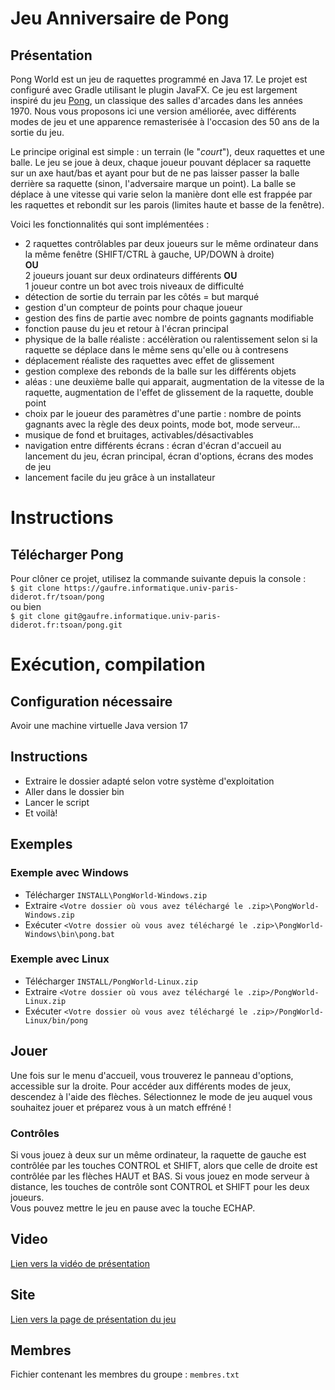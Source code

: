 # Jeu Anniversaire de Pong

## Présentation

Pong World est un jeu de raquettes programmé en Java 17. Le projet est configuré avec Gradle utilisant le plugin JavaFX. Ce jeu est largement inspiré du jeu [Pong](https://fr.wikipedia.org/wiki/Pong), un classique des salles d'arcades dans les années 1970.
Nous vous proposons ici une version améliorée, avec différents modes de jeu et une apparence remasterisée à l'occasion des 50 ans de la sortie du jeu.

Le principe original est simple : un terrain (le "*court*"), deux raquettes et une balle. Le jeu se joue à deux, chaque joueur pouvant déplacer sa raquette sur un axe haut/bas et ayant pour but de ne pas laisser passer la balle derrière sa raquette (sinon, l'adversaire marque un point). La balle se déplace à une vitesse qui varie selon la manière dont elle est frappée par les raquettes et rebondit sur les parois (limites haute et basse de la fenêtre).

Voici les fonctionnalités qui sont implémentées :   
-  2 raquettes contrôlables par deux joueurs sur le même ordinateur dans la même fenêtre (SHIFT/CTRL à gauche, UP/DOWN à droite)  
        **OU**  
      2 joueurs jouant sur deux ordinateurs différents
         **OU**  
      1 joueur contre un bot avec trois niveaux de difficulté
- détection de sortie du terrain par les côtés = but marqué
- gestion d'un compteur de points pour chaque joueur
- gestion des fins de partie avec nombre de points gagnants modifiable  
- fonction pause du jeu et retour à l'écran principal
- physique de la balle réaliste : accélèration ou ralentissement selon si la raquette se déplace dans le même sens qu'elle ou à contresens
- déplacement réaliste des raquettes avec effet de glissement
- gestion complexe des rebonds de la balle sur les différents objets 
- aléas : une deuxième balle qui apparait, augmentation de la vitesse de la raquette, augmentation de l'effet de glissement de la raquette, double point
- choix par le joueur des paramètres d'une partie : nombre de points gagnants avec la règle des deux points, mode bot, mode serveur...
- musique de fond et bruitages, activables/désactivables
- navigation entre différents écrans : écran d'écran d'accueil au lancement du jeu, écran principal, écran d'options, écrans des modes de jeu
- lancement facile du jeu grâce à un installateur

# Instructions

## Télécharger Pong
Pour clôner ce projet, utilisez la commande suivante depuis la console :   
```$ git clone https://gaufre.informatique.univ-paris-diderot.fr/tsoan/pong```  
ou bien   
```$ git clone git@gaufre.informatique.univ-paris-diderot.fr:tsoan/pong.git```

# Exécution, compilation  

## Configuration nécessaire

Avoir une machine virtuelle Java version 17

## Instructions

- Extraire le dossier adapté selon votre système d'exploitation
- Aller dans le dossier bin
- Lancer le script
- Et voilà!

## Exemples

### Exemple avec Windows
- Télécharger `INSTALL\PongWorld-Windows.zip`
- Extraire `<Votre dossier où vous avez téléchargé le .zip>\PongWorld-Windows.zip`
- Exécuter `<Votre dossier où vous avez téléchargé le .zip>\PongWorld-Windows\bin\pong.bat`

### Exemple avec Linux
- Télécharger `INSTALL/PongWorld-Linux.zip`
- Extraire `<Votre dossier où vous avez téléchargé le .zip>/PongWorld-Linux.zip`
- Exécuter `<Votre dossier où vous avez téléchargé le .zip>/PongWorld-Linux/bin/pong`

## Jouer
Une fois sur le menu d'accueil, vous trouverez le panneau d'options, accessible sur la droite. Pour accéder aux différents modes de jeux, descendez à l'aide des flèches. Sélectionnez le mode de jeu auquel vous souhaitez jouer et préparez vous à un match effréné !

### Contrôles  
Si vous jouez à deux sur un même ordinateur, la raquette de gauche est contrôlée par les touches CONTROL et SHIFT, alors que celle de droite est contrôlée par les flèches HAUT et BAS. Si vous jouez en mode serveur à distance, les touches de contrôle sont CONTROL et SHIFT pour les deux joueurs.   
Vous pouvez mettre le jeu en pause avec la touche ECHAP.

## Video  
[Lien vers la vidéo de présentation](https://www.youtube.com/watch?v=4_V38n7mK60)  
  
## Site  
[Lien vers la page de présentation du jeu](https://pongworld.teleporthq.app/)  
  
## Membres  
Fichier contenant les membres du groupe : `membres.txt`
